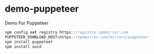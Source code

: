 # demo-puppeteer
Demo For Puppeteer

```javascript
npm config set registry https://registry.npmmirror.com
PUPPETEER_DOWNLOAD_HOST=https://npmmirror.com/mirrors/puppeteer
npm install puppeteer
npm install uuid
```

